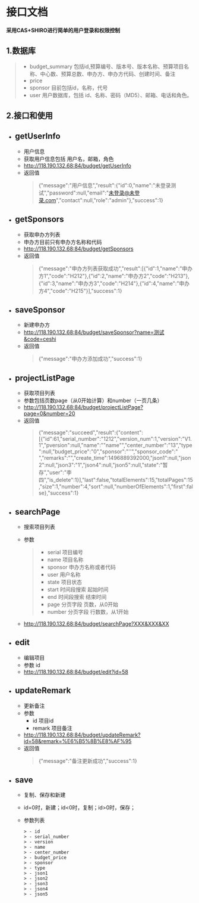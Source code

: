 # 接口文档

#### 采用CAS+SHIRO进行简单的用户登录和权限控制

## 1.数据库

>- budget_summary
 > 包括id,预算编号、版本号、版本名称、预算项目名称、中心数、预算总数、申办方、申办方代码、创建时间、备注
>- price
>- sponsor
 > 目前包括id，名称，代号
>- user
 > 用户数据库，包括 id、名称、密码（MD5）、邮箱、电话和角色。


## 2.接口和使用
- getUserInfo
   - 
   - 用户信息
   - 获取用户信息包括 用户名，邮箱，角色
   - http://118.190.132.68:84/budget/getUserInfo
   - 返回值 
       > {"message":"用户信息","result":{"id":0,"name":"未登录测试","password":null,"email":"未登录@未登录.com","contact":null,"role":"admin"},"success":1}
- getSponsors
  -
  - 获取申办方列表
  - 申办方目前只有申办方名称和代码
  - http://118.190.132.68:84/budget/getSponsors
  - 返回值
       > {"message":"申办方列表获取成功","result":[{"id":1,"name":"申办方1","code":"H212"},{"id":2,"name":"申办方2","code":"H213"},{"id":3,"name":"申办方3","code":"H214"},{"id":4,"name":"申办方4","code":"H215"}],"success":1}
- saveSponsor 
  -
  - 新建申办方
  - http://118.190.132.68:84/budget/saveSponsor?name=测试&code=ceshi
  - 返回值
       > {"message":"申办方添加成功","success":1}
- projectListPage
  -
  - 获取项目列表
  - 参数包括页数page（从0开始计算）和number（一页几条）
  - http://118.190.132.68:84/budget/projectListPage?page=0&number=20
  - 返回值
       > {"message":"succeed","result":{"content":[{"id":61,"serial_number":"1212","version_num":1,"version":"V1.1","pversion":null,"name":"\"name\"","center_number":"13","type":null,"budget_price":"0","sponsor":"''","sponsor_code":" ","remarks":"","create_time":1496889392000,"json1":null,"json2":null,"json3":"1","json4":null,"json5":null,"state":"暂存","user":"李四","is_delete":1}],"last":false,"totalElements":15,"totalPages":15,"size":1,"number":4,"sort":null,"numberOfElements":1,"first":false},"success":1}
       
- searchPage 
    -
    - 搜索项目列表
    - 参数  
       > - serial 项目编号
       > - name 项目名称
       > - sponsor 申办方名称或者代码
       > - user 用户名称
       > - state 项目状态
       > - start 时间段搜索 起始时间
       > - end 时间段搜索   结束时间
       > - page 分页字段   页数，从0开始
       > - number 分页字段  行数数，从1开始

    - http://118.190.132.68:84/budget/searchPage?XXX&XXX&XX

- edit 
   -
   - 编辑项目
   - 参数   id
   - http://118.190.132.68:84/budget/edit?id=58

- updateRemark
  - 
  - 更新备注
  - 参数
     - id 项目id
     - remark 项目备注
  - http://118.190.132.68:84/budget/updateRemark?id=58&remark=%E6%B5%8B%E8%AF%95
  - 返回值 
    >{"message":"备注更新成功","success":1}

- save
  -
  - 复制、保存和新建
  - id=0时，新建；id<0时，复制；id>0时，保存；
  - 参数列表
        
        > - id
        > - serial_number
        > - version
        > - name
        > - center_number
        > - budget_price
        > - sponsor
        > - type
        > - json1
        > - json2
        > - json3
        > - json4
        > - json5